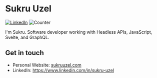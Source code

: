 # Sukru Uzel

[![LinkedIn](https://img.shields.io/badge/LinkedIn-sukruuzel-blue)](https://www.linkedin.com/in/sukru-uzel)
![Counter](https://enf1g0mkignwezw.m.pipedream.net)

I'm Sukru. Software developer working with Headless APIs, JavaScript, Svelte, and GraphQL.

## Get in touch
- Personal Website: [sukruuzel.com](https://www.sukruuzel.com)
- LinkedIn: https://www.linkedin.com/in/sukru-uzel

